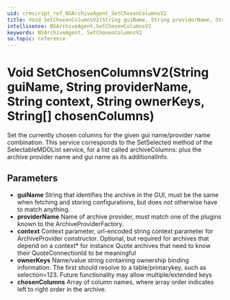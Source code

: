 ```yaml
---
uid: crmscript_ref_NSArchiveAgent_SetChosenColumnsV2
title: Void SetChosenColumnsV2(String guiName, String providerName, String context, String ownerKeys, String[] chosenColumns)
intellisense: NSArchiveAgent.SetChosenColumnsV2
keywords: NSArchiveAgent, SetChosenColumnsV2
so.topic: reference
---
```


# Void SetChosenColumnsV2(String guiName, String providerName, String context, String ownerKeys, String[] chosenColumns)

Set the currently chosen columns for the given gui name/provider name combination. This service corresponds to the SetSelected method of the SelectableMDOList service, for a list called archiveColumns: plus the archive provider name and gui name as its additionalInfo.

## Parameters

* **guiName** String that identifies the archive in the GUI, must be the same when fetching and storing configurations, but does not otherwise have to match anything.
* **providerName** Name of archive provider, must match one of the plugins known to the ArchiveProviderFactory.
* **context** Context parameter, url-encoded string context parameter for ArchiveProvider constructor. Optional, but required for archives that depend on a context* for instance Quote archives that need to know their QuoteConnectionId to be meaningful
* **ownerKeys** Name/value string containing ownership binding information. The first should resolve to a table/primarykey, such as selection=123. Future functionality may allow multiple/extended keys
* **chosenColumns** Array of column names, where array order indicates left to right order in the archive.
